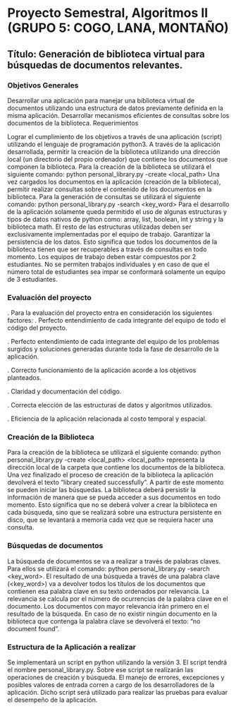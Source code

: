 # Proyecto Semestral, Algoritmos II (GRUPO 5: COGO, LANA, MONTAÑO)


## Título: Generación de biblioteca virtual para búsquedas de documentos relevantes.


### Objetivos Generales

Desarrollar una aplicación para manejar una biblioteca virtual de documentos utilizando una estructura de datos previamente definida en la misma aplicación.
Desarrollar mecanismos eficientes de consultas sobre los documentos de la biblioteca.
Requerimientos

Lograr el cumplimiento de los objetivos a través de una aplicación (script) utilizando el lenguaje de programación python3.
A través de la aplicación desarrollada, permitir la creación de la biblioteca utilizando una dirección local (un directorio del propio ordenador) que contiene los documentos que componen la biblioteca.
Para la creación de la biblioteca se utilizará el siguiente comando: python personal_library.py -create <local_path>
Una vez cargados los documentos en la aplicación (creación de la biblioteca), permitir realizar consultas sobre el contenido de los documentos en la biblioteca.
Para la generación de consultas se utilizará el siguiente comando: python personal_library.py -search <key_word>
Para el desarrollo de la aplicación solamente queda permitido el uso de algunas estructuras y tipos de datos nativos de python como: array, list, boolean, int y string y la biblioteca math. El resto de las estructuras utilizadas deben ser exclusivamente implementadas por el equipo de trabajo.
Garantizar la persistencia de los datos. Esto significa que todos los documentos de la biblioteca tienen que ser recuperables a través de consultas en todo momento.
Los equipos de trabajo deben estar compuestos por 2 estudiantes. No se permiten trabajos individuales y en caso de que el número total de estudiantes sea impar se conformará solamente un equipo de 3 estudiantes. 

### Evaluación del proyecto

. Para la evaluación del proyecto entra en consideración los siguientes factores: 
. Perfecto entendimiento de cada integrante del equipo de todo el código del proyecto.

. Perfecto entendimiento de cada integrante del equipo de los problemas surgidos y soluciones generadas durante toda la fase de desarrollo de la aplicación.

. Correcto funcionamiento de la aplicación acorde a los objetivos planteados. 

. Claridad y documentación del código.

. Correcta elección de las estructuras de datos y algoritmos utilizados.

. Eficiencia de la aplicación relacionada al costo temporal y espacial.

### Creación de la Biblioteca

Para la creación de la biblioteca se utilizará el siguiente comando: python personal_library.py -create <local_path>
<local_path> representa la dirección local de la carpeta que contiene los documentos de la biblioteca.
Una vez finalizado el proceso de creación de la biblioteca la aplicación devolverá el texto “library created successfully”. A partir de este momento se pueden iniciar las búsquedas.
La biblioteca deberá persistir la información de manera que se pueda acceder a sus documentos en todo momento. Esto significa que no se deberá volver a crear la biblioteca en cada búsqueda, sino que se realizará sobre una estructura persistente en disco, que se levantará a memoria cada vez que se requiera hacer una consulta.

### Búsquedas de documentos

La búsqueda de documentos se va a realizar a través de palabras claves. Para ellos se utilizará el comando: python personal_library.py -search <key_word>.
El resultado de una búsqueda a través de una palabra clave (<key_word>) va a devolver todos los títulos de los documentos que contienen esa palabra clave en su texto ordenados por relevancia. 
La relevancia se calcula por el número de ocurrencias de la palabra clave en el documento. Los documentos con mayor relevancia irán primero en el resultado de la búsqueda.
En caso de no existir ningún documento en la biblioteca que contenga la palabra clave se devolverá el texto: “no document found”.

### Estructura de la Aplicación a realizar

Se implementará un script en python utilizando la versión 3. El script tendrá el nombre personal_library.py. Sobre ese script se realizarán las operaciones de creación y búsqueda. El manejo de errores, excepciones y posibles valores de entrada corren a cargo de los desarrolladores de la aplicación. Dicho script será utilizado para realizar las pruebas para evaluar el desempeño de la aplicación.

